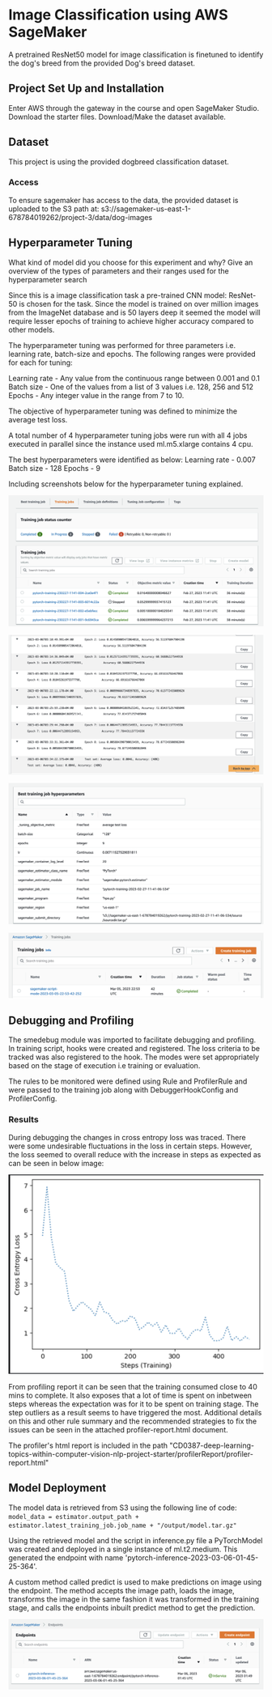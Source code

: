 # Image Classification using AWS SageMaker

A pretrained ResNet50 model for image classification is finetuned to identify the dog's breed from the provided Dog's breed dataset.

## Project Set Up and Installation
Enter AWS through the gateway in the course and open SageMaker Studio. 
Download the starter files.
Download/Make the dataset available. 

## Dataset
This project is using the provided dogbreed classification dataset.

### Access
To ensure sagemaker has access to the data, the provided dataset is uploaded to the S3 path at:
s3://sagemaker-us-east-1-678784019262/project-3/data/dog-images

## Hyperparameter Tuning
What kind of model did you choose for this experiment and why? Give an overview of the types of parameters and their ranges used for the hyperparameter search

Since this is a image classification task a pre-trained CNN model: ResNet-50 is chosen for the task. Since the model is trained on over million images from the ImageNet database and is 50 layers deep it seemed the model will require lesser epochs of training to achieve higher accuracy compared to other models. 

The hyperparameter tuning was performed for three parameters i.e. learning rate, batch-size and epochs. The following ranges were provided for each for tuning:

Learning rate - Any value from the continuous range between 0.001 and 0.1
Batch size - One of the values from a list of 3 values i.e. 128, 256 and 512
Epochs - Any integer value in the range from 7 to 10.

The objective of hyperparameter tuning was defined to minimize the average test loss.

A total number of 4 hyperparameter tuning jobs were run with all 4 jobs executed in parallel since the instance used ml.m5.xlarge contains 4 cpu.

The best hyperparameters were identified as below:
Learning rate - 0.007
Batch size - 128
Epochs - 9

Including screenshots below for the hyperparameter tuning explained. 

![alt text](readmeImages/hyperparameter_tuning_jobs.png "1. Four hyperparameter tuning jobs executed in parallel")

![alt text](readmeImages/log_metrics.png "2. Metrics captured in the logs")

![alt text](readmeImages/best_hyperparameters.png "3. Best hyperparameters identified")

![alt text](readmeImages/training_job.png "4. Training job executed with best hyperparameters")

## Debugging and Profiling
The smedebug module was imported to facilitate debugging and profiling.
In training script, hooks were created and registered. The loss criteria to be tracked was also registered to the hook. The modes were set appropriately based on the stage of execution i.e training or evaluation.

The rules to be monitored were defined using Rule and ProfilerRule and were passed to the training job along with DebuggerHookConfig and ProfilerConfig.

### Results
During debugging the changes in cross entropy loss was traced. There were some undesirable fluctuations in the loss in certain steps. However, the loss seemed to overall reduce with the increase in steps as expected as can be seen in below image:

![alt text](readmeImages/Debugging_output.png "5. Debugging output plot")

From profiling report it can be seen that the training consumed close to 40 mins to complete.
It also exposes that a lot of time is spent on inbetween steps whereas the expectation was for it to be spent on training stage. The step outliers as a result seems to have triggered the most. Additional details on this and other rule summary and the recommended strategies to fix the issues can be seen in the attached profiler-report.html document.

The profiler's html report is included in the path "CD0387-deep-learning-topics-within-computer-vision-nlp-project-starter/profilerReport/profiler-report.html"


## Model Deployment
The model data is retrieved from S3 using the following line of code:
`model_data = estimator.output_path + estimator.latest_training_job.job_name + "/output/model.tar.gz"`

Using the retrieved model and the script in inference.py file a PyTorchModel was created and deployed in a single instance of ml.t2.medium. This generated the endpoint with name 'pytorch-inference-2023-03-06-01-45-25-364'.

A custom method called predict is used to make predictions on image using the endpoint. The method accepts the image path, loads the image, transforms the image in the same fashion it was transformed in the training stage, and calls the endpoints inbuilt predict method to get the prediction.

![alt text](readmeImages/Endpoints.png "6. Deployed endpoints")
